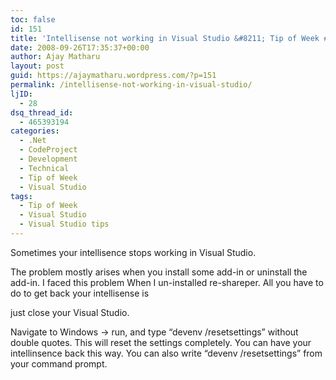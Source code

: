 ```yaml
---
toc: false
id: 151
title: 'Intellisense not working in Visual Studio &#8211; Tip of Week #1'
date: 2008-09-26T17:35:37+00:00
author: Ajay Matharu
layout: post
guid: https://ajaymatharu.wordpress.com/?p=151
permalink: /intellisense-not-working-in-visual-studio/
ljID:
  - 28
dsq_thread_id:
  - 465393194
categories:
  - .Net
  - CodeProject
  - Development
  - Technical
  - Tip of Week
  - Visual Studio
tags:
  - Tip of Week
  - Visual Studio
  - Visual Studio tips
---
```

Sometimes your intellisence stops working in Visual Studio.

The problem mostly arises when you install some add-in or uninstall the add-in. I faced this problem When I un-installed re-shareper. All you have to do to get back your intellisense is

just close your Visual Studio.

Navigate to Windows -> run, and type &#8220;devenv /resetsettings&#8221; without double quotes. This will reset the settings completely. You can have your intellinsence back this way. You can also write &#8220;devenv /resetsettings&#8221; from your command prompt.
